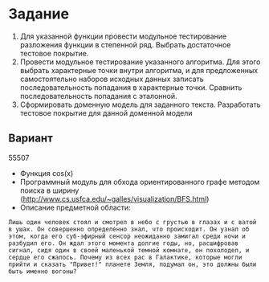 # Задание

1. Для указанной функции провести модульное тестирование разложения функции в степенной ряд. Выбрать достаточное тестовое покрытие.
2. Провести модульное тестирование указанного алгоритма. Для этого выбрать характерные точки внутри алгоритма, и для предложенных самостоятельно наборов исходных данных записать последовательность попадания в характерные точки. Сравнить последовательность попадания с эталонной.
3. Сформировать доменную модель для заданного текста.  Разработать тестовое покрытие для данной доменной модели

## Вариант

55507

* Функция cos(x)
* Программный модуль для обхода ориентированного графе методом поиска в ширину (http://www.cs.usfca.edu/~galles/visualization/BFS.html)
* Описание предметной области:

`Лишь один человек стоял и смотрел в небо с грустью в глазах и с ватой в ушах. Он совершенно определенно знал, что происходит. Он узнал об этом, когда его суб-эфирный сенсор неожиданно замигал среди ночи и разбудил его. Он ждал этого момента долгие годы, но, расшифровав сигнал, сидя один в своей маленькой темной комнате, он похолодел, и сердце его сжалось. Почему из всех рас в Галактике, которые могли прийти и сказать "Привет!" планете Земля, подумал он, это должны были быть именно вогоны?`
